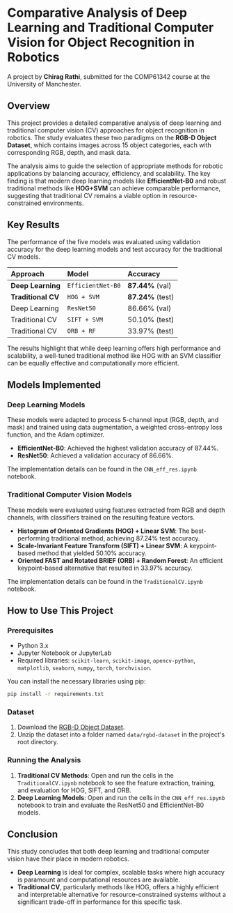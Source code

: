 # Comparative Analysis of Deep Learning and Traditional Computer Vision for Object Recognition in Robotics

A project by **Chirag Rathi**, submitted for the COMP61342 course at the University of Manchester.

## Overview

This project provides a detailed comparative analysis of deep learning and traditional computer vision (CV) approaches for object recognition in robotics. The study evaluates these two paradigms on the **RGB-D Object Dataset**, which contains images across 15 object categories, each with corresponding RGB, depth, and mask data.

The analysis aims to guide the selection of appropriate methods for robotic applications by balancing accuracy, efficiency, and scalability. The key finding is that modern deep learning models like **EfficientNet-B0** and robust traditional methods like **HOG+SVM** can achieve comparable performance, suggesting that traditional CV remains a viable option in resource-constrained environments.

## Key Results

The performance of the five models was evaluated using validation accuracy for the deep learning models and test accuracy for the traditional CV models.

| Approach         | Model          | Accuracy           |
| :--------------- | :------------- | :----------------- |
| **Deep Learning** | `EfficientNet-B0` | **87.44%** (val)   |
| **Traditional CV** | `HOG + SVM`      | **87.24%** (test)  |
| Deep Learning    | `ResNet50`       | 86.66% (val)       |
| Traditional CV   | `SIFT + SVM`     | 50.10% (test)      |
| Traditional CV   | `ORB + RF`       | 33.97% (test)      |

The results highlight that while deep learning offers high performance and scalability, a well-tuned traditional method like HOG with an SVM classifier can be equally effective and computationally more efficient.

## Models Implemented

### Deep Learning Models

These models were adapted to process 5-channel input (RGB, depth, and mask) and trained using data augmentation, a weighted cross-entropy loss function, and the Adam optimizer.

* **EfficientNet-B0**: Achieved the highest validation accuracy of 87.44%.
* **ResNet50**: Achieved a validation accuracy of 86.66%.

The implementation details can be found in the `CNN_eff_res.ipynb` notebook.

### Traditional Computer Vision Models

These models were evaluated using features extracted from RGB and depth channels, with classifiers trained on the resulting feature vectors.

* **Histogram of Oriented Gradients (HOG) + Linear SVM**: The best-performing traditional method, achieving 87.24% test accuracy.
* **Scale-Invariant Feature Transform (SIFT) + Linear SVM**: A keypoint-based method that yielded 50.10% accuracy.
* **Oriented FAST and Rotated BRIEF (ORB) + Random Forest**: An efficient keypoint-based alternative that resulted in 33.97% accuracy.

The implementation details can be found in the `TraditionalCV.ipynb` notebook.

## How to Use This Project

### Prerequisites

* Python 3.x
* Jupyter Notebook or JupyterLab
* Required libraries: `scikit-learn`, `scikit-image`, `opencv-python`, `matplotlib`, `seaborn`, `numpy`, `torch`, `torchvision`.

You can install the necessary libraries using pip:
```bash
pip install -r requirements.txt
```


### Dataset

1.  Download the [RGB-D Object Dataset](https://rgbd-dataset.cs.washington.edu/).
2.  Unzip the dataset into a folder named `data/rgbd-dataset` in the project's root directory.

### Running the Analysis

1.  **Traditional CV Methods**: Open and run the cells in the `TraditionalCV.ipynb` notebook to see the feature extraction, training, and evaluation for HOG, SIFT, and ORB.
2.  **Deep Learning Models**: Open and run the cells in the `CNN_eff_res.ipynb` notebook to train and evaluate the ResNet50 and EfficientNet-B0 models.

## Conclusion

This study concludes that both deep learning and traditional computer vision have their place in modern robotics.

* **Deep Learning** is ideal for complex, scalable tasks where high accuracy is paramount and computational resources are available.
* **Traditional CV**, particularly methods like HOG, offers a highly efficient and interpretable alternative for resource-constrained systems without a significant trade-off in performance for this specific task.
